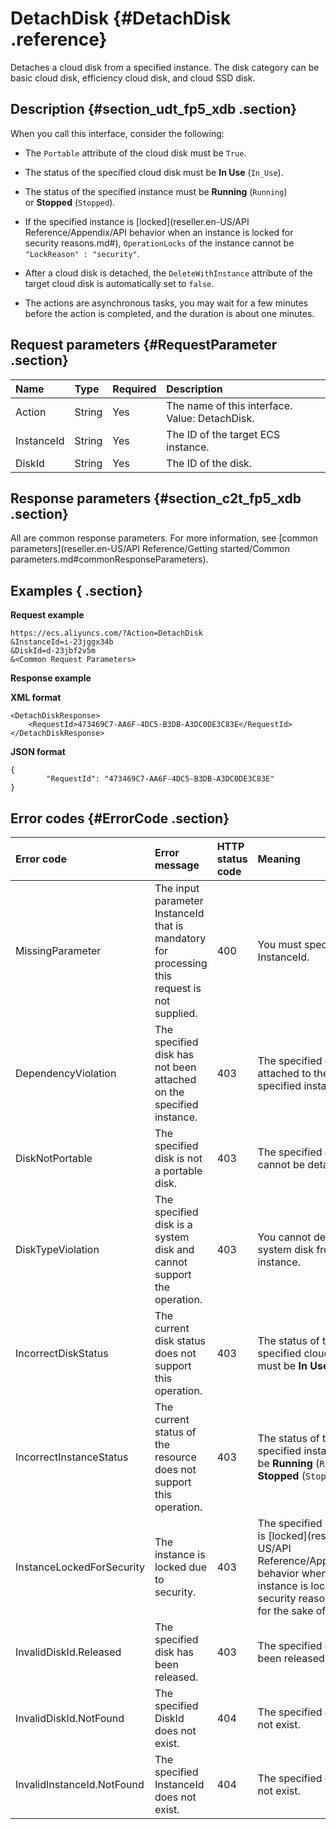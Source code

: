 # DetachDisk {#DetachDisk .reference}

Detaches a cloud disk from a specified instance. The disk category can be basic cloud disk, efficiency cloud disk, and cloud SSD disk.

## Description {#section_udt_fp5_xdb .section}

When you call this interface, consider the following:

-   The `Portable` attribute of the cloud disk must be `True`.
-   The status of the specified cloud disk must be **In Use** \(`In_Use`\).
-   The status of the specified instance must be **Running** \(`Running`\) or **Stopped** \(`Stopped`\).
-   If the specified instance is [locked](reseller.en-US/API Reference/Appendix/API behavior when an instance is locked for security reasons.md#), `OperationLocks` of the instance cannot be `"LockReason" : "security"`.
-   After a cloud disk is detached, the `DeleteWithInstance` attribute of the target cloud disk is automatically set to `false`.

-   The actions are asynchronous tasks, you may wait for a few minutes before the action is completed, and the duration is about one minutes.


## Request parameters {#RequestParameter .section}

|Name|Type|Required|Description|
|:---|:---|:-------|:----------|
|Action|String|Yes|The name of this interface. Value: DetachDisk.|
|InstanceId|String|Yes|The ID of the target ECS instance.|
|DiskId|String|Yes|The ID of the disk.|

## Response parameters {#section_c2t_fp5_xdb .section}

All are common response parameters. For more information, see [common parameters](reseller.en-US/API Reference/Getting started/Common parameters.md#commonResponseParameters).

## Examples { .section}

**Request example** 

```
https://ecs.aliyuncs.com/?Action=DetachDisk
&InstanceId=i-23jggx34b
&DiskId=d-23jbf2v5m
&<Common Request Parameters>
```

**Response example** 

**XML format**

```
<DetachDiskResponse>
    <RequestId>473469C7-AA6F-4DC5-B3DB-A3DC0DE3C83E</RequestId>
</DetachDiskResponse>
```

 **JSON format** 

```
{
        "RequestId": "473469C7-AA6F-4DC5-B3DB-A3DC0DE3C83E"
}
```

## Error codes {#ErrorCode .section}

|Error code|Error message|HTTP status code|Meaning|
|:---------|:------------|:---------------|:------|
|MissingParameter|The input parameter InstanceId that is mandatory for processing this request is  not supplied.|400|You must specify a InstanceId.|
|DependencyViolation|The specified disk has not been attached on the specified instance.|403|The specified disk is not attached to the specified instance.|
|DiskNotPortable|The specified disk is not a portable disk.|403|The specified disk cannot be detached.|
|DiskTypeViolation|The specified disk is a system disk and cannot support the operation.|403|You cannot detach a system disk from your instance.|
|IncorrectDiskStatus|The current disk status does not support this operation.|403|The status of the specified cloud disk must be **In Use** \(`In_Use`\).|
|IncorrectInstanceStatus|The current status of the resource does not support this operation.|403|The status of the specified instance must be **Running** \(`Running`\) or **Stopped** \(`Stopped`\).|
|InstanceLockedForSecurity|The instance is locked due to security.|403|The specified instance is [locked](reseller.en-US/API Reference/Appendix/API behavior when an instance is locked for security reasons.md#) for the sake of security.|
|InvalidDiskId.Released|The specified disk has been released.|403|The specified disk has been released.|
|InvalidDiskId.NotFound|The specified DiskId does not exist.|404|The specified disk does not exist.|
|InvalidInstanceId.NotFound|The specified InstanceId does not exist.|404|The specified disk does not exist.|

